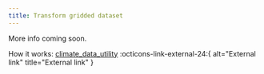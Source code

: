 ```yaml
---
title: Transform gridded dataset
---
```


More info coming soon.

How it works: [climate_data_utility](https://github.com/DARPA-ASKEM/climate-data/blob/main/api/processing/filters.py#L48) :octicons-link-external-24:{ alt="External link" title="External link" }